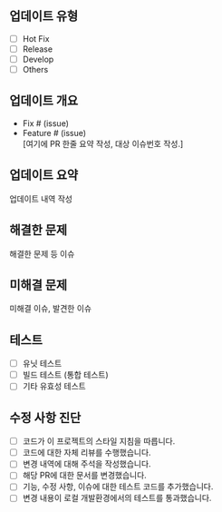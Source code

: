 ## 업데이트 유형
- [ ] Hot Fix
- [ ] Release
- [ ] Develop
- [ ] Others

## 업데이트 개요
* Fix # (issue)
* Feature # (issue)  
[여기에 PR 한줄 요약 작성, 대상 이슈번호 작성.]


## 업데이트 요약
업데이트 내역 작성

## 해결한 문제
해결한 문제 등 이슈

## 미해결 문제
미해결 이슈, 발견한 이슈

## 테스트
- [ ] 유닛 테스트
- [ ] 빌드 테스트 (통합 테스트)
- [ ] 기타 유효성 테스트

## 수정 사항 진단
- [ ] 코드가 이 프로젝트의 스타일 지침을 따릅니다.
- [ ] 코드에 대한 자체 리뷰를 수행했습니다.
- [ ] 변경 내역에 대해 주석을 작성했습니다.
- [ ] 해당 PR에 대한 문서를 변경했습니다.
- [ ] 기능, 수정 사항, 이슈에 대한 테스트 코드를 추가했습니다.
- [ ] 변경 내용이 로컬 개발환경에서의 테스트를 통과했습니다.
